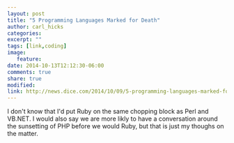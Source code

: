 ```yaml
---
layout: post
title: "5 Programming Languages Marked for Death"
author: carl_hicks 
categories:
excerpt: ""
tags: [link,coding]
image:
   feature:
date: 2014-10-13T12:12:30-06:00
comments: true
share: true
modified:
link: http://news.dice.com/2014/10/09/5-programming-languages-marked-for-death/?CMPID=EM_RE_UP_JS_AD_DA_CP_&utm_source=Responsys&utm_medium=Email&utm_content=&utm_campaign=Advisory_DiceAdvisor
---
```


I don't know that I'd put Ruby on the same chopping block as Perl and VB.NET. I would also say we are more likly to have a conversation around the sunsetting of PHP before we would Ruby, but that is just my thoughs on the matter.
